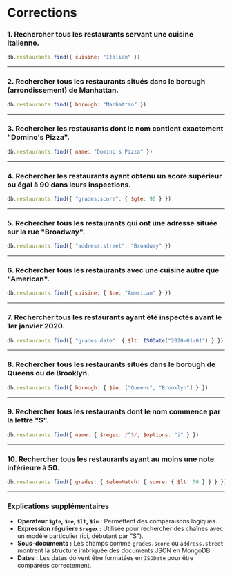 # Corrections

### 1. **Rechercher tous les restaurants servant une cuisine italienne.**
```javascript
db.restaurants.find({ cuisine: "Italian" })
```

---

### 2. **Rechercher tous les restaurants situés dans le borough (arrondissement) de Manhattan.**
```javascript
db.restaurants.find({ borough: "Manhattan" })
```

---

### 3. **Rechercher les restaurants dont le nom contient exactement "Domino's Pizza".**
```javascript
db.restaurants.find({ name: "Domino's Pizza" })
```

---

### 4. **Rechercher les restaurants ayant obtenu un score supérieur ou égal à 90 dans leurs inspections.**
```javascript
db.restaurants.find({ "grades.score": { $gte: 90 } })
```

---

### 5. **Rechercher tous les restaurants qui ont une adresse située sur la rue "Broadway".**
```javascript
db.restaurants.find({ "address.street": "Broadway" })
```

---

### 6. **Rechercher tous les restaurants avec une cuisine autre que "American".**
```javascript
db.restaurants.find({ cuisine: { $ne: "American" } })
```

---

### 7. **Rechercher tous les restaurants ayant été inspectés avant le 1er janvier 2020.**
```javascript
db.restaurants.find({ "grades.date": { $lt: ISODate("2020-01-01") } })
```

---

### 8. **Rechercher tous les restaurants situés dans le borough de Queens ou de Brooklyn.**
```javascript
db.restaurants.find({ borough: { $in: ["Queens", "Brooklyn"] } })
```

---

### 9. **Rechercher tous les restaurants dont le nom commence par la lettre "S".**
```javascript
db.restaurants.find({ name: { $regex: /^S/, $options: "i" } })
```

---

### 10. **Rechercher tous les restaurants ayant au moins une note inférieure à 50.**
```javascript
db.restaurants.find({ grades: { $elemMatch: { score: { $lt: 50 } } } })
```

---

### Explications supplémentaires
- **Opérateur `$gte`, `$ne`, `$lt`, `$in` :** Permettent des comparaisons logiques.
- **Expression régulière `$regex` :** Utilisée pour rechercher des chaînes avec un modèle particulier (ici, débutant par "S").
- **Sous-documents :** Les champs comme `grades.score` ou `address.street` montrent la structure imbriquée des documents JSON en MongoDB.
- **Dates :** Les dates doivent être formatées en `ISODate` pour être comparées correctement.
